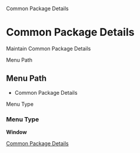 
Common Package Details
# Common Package Details


Maintain Common Package Details

Menu Path
## Menu Path



- Common Package Details

Menu Type
### Menu Type

**Window**


[Common Package Details](functional-guide/window/window-common-package-details.md)